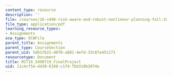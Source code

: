 ```yaml
---
content_type: resource
description: ''
file: /courses/16-s498-risk-aware-and-robust-nonlinear-planning-fall-2019/11c4cf5ed4306188c1fdfbb310b2074e_MIT16_S498f19_FinalProject.pdf
file_type: application/pdf
learning_resource_types:
- Assignments
ocw_type: OCWFile
parent_title: Assignments
parent_type: CourseSection
parent_uid: 5d617621-d0f0-a881-4efd-33c87a451173
resourcetype: Document
title: MIT16_S498f19_FinalProject
uid: 11c4cf5e-d430-6188-c1fd-fbb310b2074e
---
```

